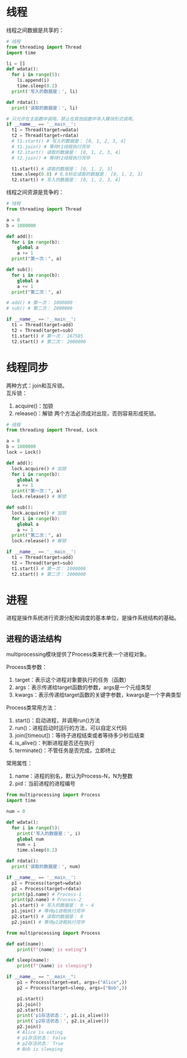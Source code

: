 # 线程
线程之间数据是共享的：
```python
# 线程
from threading import Thread
import time

li = []
def wdata():
  for i in range(5):
    li.append(i)
    time.sleep(0.2)
  print('写入的数据是：', li)

def rdata():
  print('读取的数据是：', li)

# 只允许在主函数中调用。禁止在其他函数中导入模块形式调用。
if __name__ == '__main__':
  t1 = Thread(target=wdata)
  t2 = Thread(target=rdata)
  # t1.start() # 写入的数据是： [0, 1, 2, 3, 4]
  # t1.join() # 等待t1线程执行完毕
  # t2.start() 读取的数据是： [0, 1, 2, 3, 4]
  # t2.join() # 等待t2线程执行完毕

  t1.start() # 读取的数据是： [0, 1, 2, 3]
  time.sleep(0.8) # 0.8秒后读取的数据是： [0, 1, 2, 3]
  t2.start() # 写入的数据是： [0, 1, 2, 3, 4]
```

线程之间资源是竞争的：
```python
# 线程
from threading import Thread

a = 0
b = 1000000

def add():
  for i in range(b):
    global a
    a += 1
  print("第一次：", a)

def sub():
  for i in range(b):
    global a
    a += 1
  print("第二次：", a)

# add() # 第一次： 1000000
# sub() # 第二次： 2000000

if __name__ == '__main__':
  t1 = Thread(target=add)
  t2 = Thread(target=sub)
  t1.start() # 第一次： 167585
  t2.start() # 第二次： 2000000
```

# 线程同步
两种方式：join和互斥锁。<br>
互斥锁：
1. acquire()：加锁
2. release()：解锁
两个方法必须成对出现，否则容易形成死锁。 
```python
# 线程
from threading import Thread, Lock

a = 0
b = 1000000
lock = Lock()

def add():
  lock.acquire() # 加锁
  for i in range(b):
    global a
    a += 1
  print("第一次：", a)
  lock.release() # 解锁

def sub():
  lock.acquire() # 加锁
  for i in range(b):
    global a
    a += 1
  print("第二次：", a)
  lock.release() # 解锁

if __name__ == '__main__':
  t1 = Thread(target=add)
  t2 = Thread(target=sub)
  t1.start() # 第一次： 1000000
  t2.start() # 第二次： 2000000
```

# 进程
进程是操作系统进行资源分配和调度的基本单位，是操作系统结构的基础。

## 进程的语法结构
multiprocessing模块提供了Process类来代表一个进程对象。<br>

Process类参数：
1. target：表示这个进程对象要执行的任务（函数）
2. args：表示传递给target函数的参数，args是一个元组类型
3. kwargs：表示传递给target函数的关键字参数，kwargs是一个字典类型

Process类常用方法：
1. start()：启动进程，并调用run()方法
2. run()：进程启动时运行的方法，可以自定义代码
3. join([timeout])：等待子进程结束或者等待多少秒后结束
4. is_alive()：判断进程是否还在执行
5. terminate()：不管任务是否完成，立即终止

常用属性：
1. name：进程的别名，默认为Process-N，N为整数
2. pid：当前进程的进程编号

```python
from multiprocessing import Process
import time

num = 0

def wdata():
  for i in range(5):
    print('写入的数据是：', i)
    global num
    num = i
    time.sleep(0.2)

def rdata():
  print('读取的数据是：', num)

if __name__ == '__main__':
  p1 = Process(target=wdata)
  p2 = Process(target=rdata)
  print(p1.name) # Process-1
  print(p2.name) # Process-2
  p1.start() # 写入的数据是： 0 ~ 4
  p1.join() # 等待p1进程执行完毕
  p2.start() # 读取的数据是： 0
  p2.join() # 等待p2进程执行完毕
```

```python
from multiprocessing import Process

def eat(name):
    print(f"{name} is eating")

def sleep(name):
    print(f"{name} is sleeping")

if __name__ == "__main__":
    p1 = Process(target=eat, args=("Alice",))
    p2 = Process(target=sleep, args=("Bob",))

    p1.start()
    p1.join()
    p2.start()
    print('p1存活状态：', p1.is_alive())
    print('p2存活状态：', p2.is_alive())
    p2.join()
    # Alice is eating
    # p1存活状态： False
    # p2存活状态： True
    # Bob is sleeping
```
